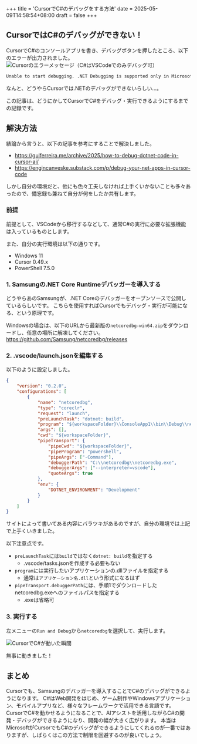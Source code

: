 +++
title = 'CursorでC#のデバッグをする方法'
date = 2025-05-09T14:58:54+08:00
draft = false
+++

## CursorではC#のデバッグができない！

CursorでC#のコンソールアプリを書き、デバッグボタンを押したところ、以下のエラーが出力されました。
![Cursorのエラーメッセージ（C#はVSCodeでのみデバッグ可）](/images/how-to-debug-csharp-in-cursor/error-message-by-cursor.png)

```txt
Unable to start debugging. .NET Debugging is supported only in Microsoft versions of VS Code. See https://aka.ms/VSCode-DotNet-DbgLicense for more information.
```

なんと、どうやらCursorでは.NETのデバッグができないらしい...。

この記事は、どうにかしてCursorでC#をデバッグ・実行できるようにするまでの記録です。

## 解決方法

結論から言うと、以下の記事を参考にすることで解決しました。

- <https://guiferreira.me/archive/2025/how-to-debug-dotnet-code-in-cursor-ai/>
- <https://engincanveske.substack.com/p/debug-your-net-apps-in-cursor-code>

しかし自分の環境だと、他にも色々工夫しなければ上手くいかないことも多々あったので、備忘録も兼ねて自分が何をしたか共有します。

### 前提

前提として、VSCodeから移行するなどして、通常C#の実行に必要な拡張機能は入っているものとします。

また、自分の実行環境は以下の通りです。

- Windows 11
- Cursor 0.49.x
- PowerShell 7.5.0

### 1. Samsungの.NET Core Runtimeデバッガーを導入する

どうやらあのSamsungが、.NET Coreのデバッガーをオープンソースで公開しているらしいです。
こちらを使用すればCursorでもデバッグ・実行が可能になる、という原理です。

Windowsの場合は、以下のURLから最新版の`netcoredbg-win64.zip`をダウンロードし、任意の場所に解凍してください。
<https://github.com/Samsung/netcoredbg/releases>

### 2. .vscode/launch.jsonを編集する

以下のように設定しました。

```json
{
    "version": "0.2.0",
    "configurations": [
        {
            "name": "netcoredbg",
            "type": "coreclr",
            "request": "launch",
            "preLaunchTask": "dotnet: build",
            "program": "${workspaceFolder}\\ConsoleApp1\\bin\\Debug\\net9.0\\ConsoleApp1.dll",
            "args": [],
            "cwd": "${workspaceFolder}",
            "pipeTransport": {
                "pipeCwd": "${workspaceFolder}",
                "pipeProgram": "powershell",
                "pipeArgs": ["-Command"],
                "debuggerPath": "C:\\netcoredbg\\netcoredbg.exe",
                "debuggerArgs": ["--interpreter=vscode"],
                "quoteArgs": true
            },
            "env": {
                "DOTNET_ENVIRONMENT": "Development"
            }
        }
    ]
}
```

サイトによって書いてある内容にバラツキがあるのですが、自分の環境では上記で上手くいきました。

以下注意点です。

- `preLaunchTask`には`build`ではなく`dotnet: build`を指定する
  - .vscode/tasks.jsonを作成する必要もない
- `program`には実行したいアプリケーションの.dllファイルを指定する
  - 通常は`アプリケーション名.dll`という形式になるはず
- `pipeTransport.debuggerPath`には、手順1でダウンロードしたnetcoredbg.exeへのファイルパスを指定する
  - .exeは省略可

### 3. 実行する

左メニューの`Run and Debug`から`netcoredbg`を選択して、実行します。

![CursorでC#が動いた瞬間](/images/how-to-debug-csharp-in-cursor/csharp-debug-works-in-cursor.png)

無事に動きました！

## まとめ

Cursorでも、Samsungのデバッガーを導入することでC#のデバッグができるようになります。
C#はWeb開発をはじめ、ゲーム制作やWindowsアプリケーション、モバイルアプリなど、様々なフレームワークで活用できる言語です。
CursorでC#を動かせるようになることで、AIアシストを活用しながらC#の開発・デバッグができるようになり、開発の幅が大きく広がります。
本当はMicrosoftがCursorでもC#のデバッグができるようにしてくれるのが一番ではありますが、しばらくはこの方法で制限を回避するのが良いでしょう。

